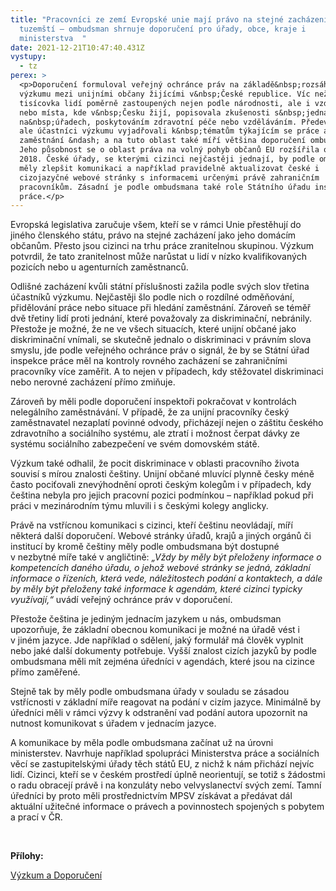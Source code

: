 ```yaml
---
title: "Pracovníci ze zemí Evropské unie mají právo na stejné zacházení jako ti
  tuzemští – ombudsman shrnuje doporučení pro úřady, obce, kraje i
  ministerstva  "
date: 2021-12-21T10:47:40.431Z
vystupy:
  - tz
perex: >
  <p>Doporučení formuloval veřejný ochránce práv na základě&nbsp;rozsáhlého
  výzkumu mezi unijními občany žijícími v&nbsp;České republice. Víc než
  tisícovka lidí poměrně zastoupených nejen podle národnosti, ale i vzdělání
  nebo místa, kde v&nbsp;Česku žijí, popisovala zkušenosti s&nbsp;jednáním
  na&nbsp;úřadech, poskytováním zdravotní péče nebo vzděláváním. Především se
  ale účastníci výzkumu vyjadřovali k&nbsp;tématům týkajícím se práce a
  zaměstnání &ndash; a na tuto oblast také míří většina doporučení ombudsmana.
  Jeho působnost se o oblast práva na volný pohyb občanů EU rozšířila od roku
  2018. České úřady, se kterými cizinci nejčastěji jednají, by podle ombudsmana
  měly zlepšit komunikaci a například pravidelně aktualizovat české i
  cizojazyčné webové stránky s informacemi určenými právě zahraničním
  pracovníkům. Zásadní je podle ombudsmana také role Státního úřadu inspekce
  práce.</p>
---
```

<p>Evropská legislativa zaručuje všem, kteří se v&nbsp;rámci Unie přestěhují do jiného členského státu, právo na stejné zacházení jako jeho domácím občanům. Přesto jsou cizinci na trhu práce zranitelnou skupinou. Výzkum potvrdil, že tato zranitelnost může narůstat u lidí v nízko kvalifikovaných pozicích nebo u agenturních zaměstnanců.</p>

<p>Odlišné zacházení kvůli státní příslušnosti zažila podle svých slov třetina účastníků výzkumu. Nejčastěji šlo podle nich o rozdílné odměňování, přidělování práce nebo situace při hledání zaměstnání. Zároveň se téměř dvě třetiny lidí proti jednání, které považovaly za diskriminační, nebránily. Přestože je možné, že ne ve všech situacích, které unijní občané jako diskriminační vnímali, se skutečně jednalo o diskriminaci v právním slova smyslu, jde podle veřejného ochránce práv o signál, že by se Státní úřad inspekce práce měl na kontroly rovného zacházení se zahraničními pracovníky více zaměřit. A to nejen v případech, kdy stěžovatel diskriminaci nebo nerovné zacházení přímo zmiňuje.</p>

<p>Zároveň by měli podle doporučení inspektoři pokračovat v&nbsp;kontrolách nelegálního zaměstnávání. V&nbsp;případě, že za unijní pracovníky český zaměstnavatel nezaplatí povinné odvody, přicházejí nejen o záštitu&nbsp;českého zdravotního a sociálního systému, ale ztratí i možnost čerpat dávky ze systému sociálního zabezpečení ve svém domovském státě.</p>

<p>Výzkum také odhalil, že pocit diskriminace v oblasti pracovního života souvisí s mírou znalosti češtiny. Unijní občané mluvící plynně česky méně často pociťovali znevýhodnění oproti českým kolegům i v případech, kdy čeština nebyla pro jejich pracovní pozici podmínkou &ndash; například pokud při práci v&nbsp;mezinárodním týmu mluvili i s&nbsp;českými kolegy anglicky.</p>

<p>Právě na vstřícnou komunikaci s&nbsp;cizinci, kteří češtinu neovládají, míří některá další doporučení. Webové stránky úřadů, krajů a jiných orgánů či institucí by kromě češtiny měly podle ombudsmana být dostupné v&nbsp;nezbytné míře také v&nbsp;angličtině: <em>&bdquo;</em><em>Vždy by měly být přeloženy informace o kompetencích daného úřadu, o jehož webové stránky se jedná, základní informace o řízeních, která vede, náležitostech podání a kontaktech, a dále by měly být přeloženy také informace k agendám, které cizinci typicky využívají,&ldquo;</em> uvádí veřejný ochránce práv v&nbsp;doporučení.</p>

<p>Přestože čeština je jediným jednacím jazykem u nás, ombudsman upozorňuje, že základní obecnou komunikaci je možné na úřadě vést i v&nbsp;jiném jazyce. Jde například o sdělení, jaký formulář má člověk vyplnit nebo jaké další dokumenty potřebuje. Vyšší znalost cizích jazyků by podle ombudsmana měli mít zejména úředníci v&nbsp;agendách, které jsou na cizince přímo zaměřené. &nbsp;</p>

<p>Stejně tak by měly podle ombudsmana úřady v&nbsp;souladu se zásadou vstřícnosti v základní míře reagovat na podání v cizím jazyce. Minimálně by úředníci měli v&nbsp;rámci výzvy k&nbsp;odstranění vad podání autora upozornit na nutnost komunikovat s úřadem v jednacím jazyce.</p>

<p>A komunikace by měla podle ombudsmana začínat už na úrovni ministerstev. Navrhuje například spolupráci Ministerstva práce a sociálních věcí se zastupitelskými úřady těch států EU, z nichž k&nbsp;nám přichází nejvíc lidí. Cizinci, kteří se v&nbsp;českém prostředí úplně neorientují, se totiž s&nbsp;žádostmi o radu obracejí právě i na konzuláty nebo velvyslanectví svých zemí. Tamní úředníci by proto měli prostřednictvím&nbsp;MPSV získávat a předávat dál aktuální užitečné informace o právech a povinnostech spojených s&nbsp;pobytem a prací v ČR.</p>

<p>&nbsp;</p>

<p><strong>Přílohy: </strong></p>

<p><a href="https://eso.ochrance.cz/Nalezene/Edit/9920">Výzkum a Doporučení</a></p>
